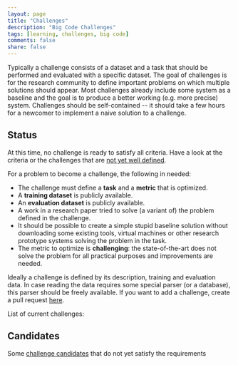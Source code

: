 ```yaml
---
layout: page
title: "Challenges"
description: "Big Code Challenges"
tags: [learning, challenges, big code]
comments: false
share: false
---
```


Typically a challenge consists of a dataset and a task that should be performed and evaluated with a specific dataset. The goal of challenges is for the research community to define important problems on which multiple solutions should appear. Most challenges already include some system as a baseline and the goal is to produce a better working (e.g. more precise) system. Challenges should be self-contained -- it should take a few hours for a newcomer to implement a naive solution to a challenge.

<div class="highlightitem">
<h2>Status</h2>

<p>At this time, no challenge is ready to satisfy all criteria. Have a look at the criteria or the challenges that are <a href="/challenges/notthereyet">not yet well defined</a>.</p>

</p>
</div>


For a problem to become a challenge, the following in needed:

   * The challenge must define a <b>task</b> and a <b>metric</b> that is optimized.
   * A <b>training dataset</b> is publicly available.
   * An <b>evaluation dataset</b> is publicly available.
   * A work in a research paper tried to solve (a variant of) the problem defined in the challenge.
   * It should be possible to create a simple stupid baseline solution without downloading some existing tools, virtual machines or other research prototype systems solving the problem in the task.
   * The metric to optimize is <b>challenging</b>: the state-of-the-art does not solve the problem for all practical purposes and improvements are needed.

Ideally a challenge is defined by its description, training and evaluation data. In case reading the data requires some special parser (or a database), this parser should be freely available. If you want to add a challenge, create a pull request <a href="https://github.com/learnbigcode/learnbigcode.github.io/tree/master/challenges">here</a>.

List of current challenges:


<div class="highlightitem">
<h2>Candidates</h2>

<p>Some <a href="/challenges/notthereyet">challenge candidates</a> that do not yet satisfy the requirements</p>

</p>
</div>
